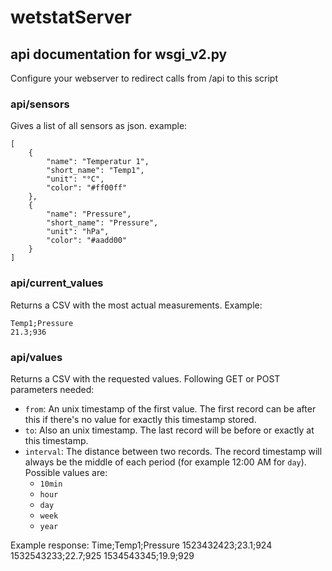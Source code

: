 # wetstatServer

## api documentation for wsgi_v2.py

Configure your webserver to redirect calls from /api to this script

### api/sensors

Gives a list of all sensors as json. example:
```
[
    {
        "name": "Temperatur 1",
        "short_name": "Temp1",
        "unit": "°C",
        "color": "#ff00ff"
    },
    {
        "name": "Pressure",
        "short_name": "Pressure",
        "unit": "hPa",
        "color": "#aadd00"
    }
]
```

### api/current_values

Returns a CSV with the most actual measurements. Example:

```
Temp1;Pressure
21.3;936
```

### api/values

Returns a CSV with the requested values. Following GET or POST parameters needed:
- `from`: An unix timestamp of the first value. The first record can be after this if there's no value for exactly this timestamp stored.
- `to`: Also an unix timestamp. The last record will be before or exactly at this timestamp.
- `interval`: The distance between two records. The record timestamp will always be the middle of each period (for example 12:00 AM for `day`). Possible values are:
    - `10min`
    - `hour`
    - `day`
    - `week`
    - `year`

Example response:
Time;Temp1;Pressure
1523432423;23.1;924
1532543233;22.7;925
1534543345;19.9;929
